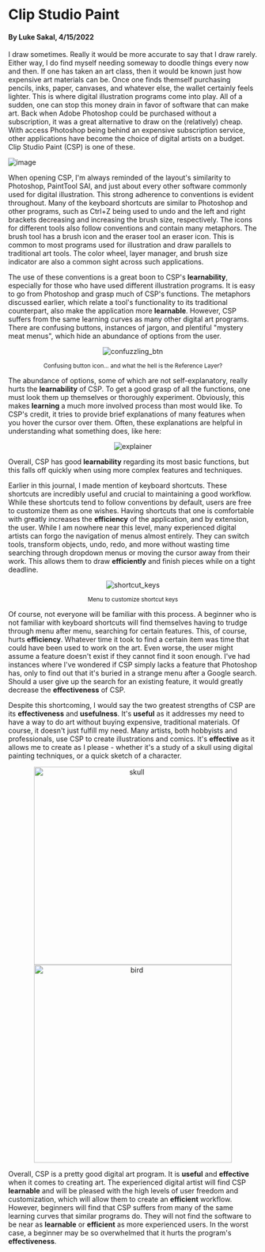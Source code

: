 # Clip Studio Paint
#### By Luke Sakal, 4/15/2022

I draw sometimes. Really it would be more accurate to say that I draw rarely. Either way, I do find myself needing someway to doodle things every now and then. If one has taken an art class, then it would be known just how expensive art materials can be. Once one finds themself purchasing pencils, inks, paper, canvases, and whatever else, the wallet certainly feels lighter. This is where digital illustration programs come into play. All of a sudden, one can stop this money drain in favor of software that can make art. Back when Adobe Photoshop could be purchased without a subscription, it was a great alternative to draw on the (relatively) cheap. With access Photoshop being behind an expensive subscription service, other applications have become the choice of digital artists on a budget. Clip Studio Paint (CSP) is one of these.

![image](https://user-images.githubusercontent.com/83680711/163661365-5460d512-4677-4cd9-8163-8ac14fae0b41.png)

When opening CSP, I'm always reminded of the layout's similarity to Photoshop, PaintTool SAI, and just about every other software commonly used for digital illustration. This strong adherence to conventions is evident throughout. Many of the keyboard shortcuts are similar to Photoshop and other programs, such as Ctrl+Z being used to undo and the left and right brackets decreasing and increasing the brush size, respectively. The icons for different tools also follow conventions and contain many metaphors. The brush tool has a brush icon and the eraser tool an eraser icon. This is common to most programs used for illustration and draw parallels to traditional art tools. The color wheel, layer manager, and brush size indicator are also a common sight across such applications.

The use of these conventions is a great boon to CSP's **learnability**, especially for those who have used different illustration programs. It is easy to go from Photoshop and grasp much of CSP's functions. The metaphors discussed earlier, which relate a tool's functionality to its traditional counterpart, also make the application more **learnable**. However, CSP suffers from the same learning curves as many other digital art programs. There are confusing buttons, instances of jargon, and plentiful "mystery meat menus", which hide an abundance of options from the user. 

<p align='center'>
  <img src="https://user-images.githubusercontent.com/83680711/163661890-6197370f-8392-4d3c-996e-8ed1fc00e4fa.png" alt="confuzzling_btn">
  <p align='center'><small>Confusing button icon... and what the hell is the Reference Layer?</small></p>
</p>

The abundance of options, some of which are not self-explanatory, really hurts the **learnability** of CSP. To get a good grasp of all the functions, one must look them up themselves or thoroughly experiment. Obviously, this makes **learning** a much more involved process than most would like. To CSP's credit, it tries to provide brief explanations of many features when you hover the cursor over them. Often, these explanations are helpful in understanding what something does, like here:

<p align='center'>
  <img src="https://user-images.githubusercontent.com/83680711/163662283-1f03bc20-9f5e-4183-a6a8-91084cf3828d.png" alt="explainer">
</p>

Overall, CSP has good **learnability** regarding its most basic functions, but this falls off quickly when using more complex features and techniques. 

Earlier in this journal, I made mention of keyboard shortcuts. These shortcuts are incredibly useful and crucial to maintaining a good workflow. While these shortcuts tend to follow conventions by default, users are free to customize them as one wishes. Having shortcuts that one is comfortable with greatly increases the **efficiency** of the application, and by extension, the user. While I am nowhere near this level, many experienced digital artists can forgo the navigation of menus almost entirely. They can switch tools, transform objects, undo, redo, and more without wasting time searching through dropdown menus or moving the cursor away from their work. This allows them to draw **efficiently** and finish pieces while on a tight deadline.

<p align='center'>
  <img src="https://user-images.githubusercontent.com/83680711/163662618-83b7275d-0427-4b87-8790-bcfbc77f95c5.png" alt="shortcut_keys">
  <p align='center'><small>Menu to customize shortcut keys</small></p>
</p>

Of course, not everyone will be familiar with this process. A beginner who is not familiar with keyboard shortcuts will find themselves having to trudge through menu after menu, searching for certain features. This, of course, hurts **efficiency**. Whatever time it took to find a certain item was time that could have been used to work on the art. Even worse, the user might assume a feature doesn't exist if they cannot find it soon enough. I've had instances where I've wondered if CSP simply lacks a feature that Photoshop has, only to find out that it's buried in a strange menu after a Google search. Should a user give up the search for an existing feature, it would greatly decrease the **effectiveness** of CSP. 

Despite this shortcoming, I would say the two greatest strengths of CSP are its **effectiveness** and **usefulness**. It's **useful** as it addresses my need to have a way to do art without buying expensive, traditional materials. Of course, it doesn't just fulfill my need. Many artists, both hobbyists and professionals, use CSP to create illustrations and comics. It's **effective** as it allows me to create as I please - whether it's a study of a skull using digital painting techniques, or a quick sketch of a character.

<p align='center'>
  <img src="https://user-images.githubusercontent.com/83680711/163663451-5bded59f-31ea-490b-b43e-15910e91b067.png" alt="skull" height="400">
  <img src="https://user-images.githubusercontent.com/83680711/163663459-112669f9-d1a6-4f1b-8e34-c243ea2cfc83.png" alt="bird" height="400">
</p>

Overall, CSP is a pretty good digital art program. It is **useful** and **effective** when it comes to creating art. The experienced digital artist will find CSP **learnable** and will be pleased with the high levels of user freedom and customization, which will allow them to create an **efficient** workflow. However, beginners will find that CSP suffers from many of the same learning curves that similar programs do. They will not find the software to be near as **learnable** or **efficient** as more experienced users. In the worst case, a beginner may be so overwhelmed that it hurts the program's **effectiveness**.
